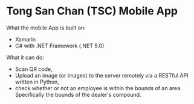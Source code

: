 # Tong San Chan (TSC) Mobile App
What the mobile App is built on:
- Xamarin
- C# with .NET Framework (.NET 5.0)

What it can do:
- Scan QR code,
- Upload an image (or images) to the server remotely via a RESTful API written in Python,
- check whether or not an employee is within the bounds of an area. Specifically the bounds of the dealer's compound.
